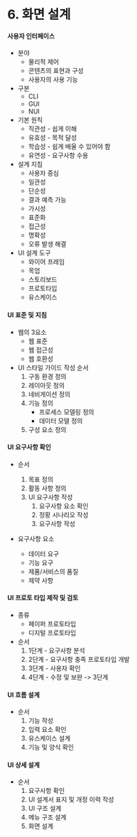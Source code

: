 # 6. 화면 설계

#### 사용자 인터페이스

* 분야
  * 물리적 제어
  * 콘텐츠의 표현과 구성
  * 사용자의 사용 기능
* 구분
  * CLI
  * GUI
  * NUI
* 기본 원칙
  * 직관성 - 쉽게 이해
  * 유효성 - 목적 달성
  * 학습성 - 쉽게 배울 수 있어야 함
  * 유연성 - 요구사항 수용
* 설계 지침
  * 사용자 중심
  * 일관성
  * 단순성
  * 결과 예측 가능
  * 가시성
  * 표준화
  * 접근성
  * 명확성
  * 오류 발생 해결
* UI 설계 도구
  * 와이어 프레임
  * 목업
  * 스토리보드
  * 프로토타입
  * 유스케이스



#### UI 표준 및 지침

* 웹의 3요소
  * 웹 표준
  * 웹 접근성
  * 웹 호환성
* UI 스타일 가이드 작성 순서
  1. 구동 환경 정의
  2. 레이아웃 정의
  3. 네비게이션 정의
  4. 기능 정의
     * 프로세스 모델링 정의
     * 데이터 모델 정의
  5. 구성 요소 정의



#### UI 요구사항 확인

* 순서
  1. 목표 정의
  2. 활동 사항 정의
  3. UI 요구사항 작성
     1. 요구사항 요소 확인
     2. 정황 시나리오 작성
     3. 요구사항 작성

* 요구사항 요소
  * 데이터 요구
  * 기능 요구
  * 제품/서비스의 품질
  * 제약 사항

#### UI 프로토 타입 제작 및 검토

* 종류
  * 페이퍼 프로토타입
  * 디지털 프로토타입
* 순서
  1. 1단계 - 요구사항 분석
  2. 2단계 - 요구사항 충족 프로토타입 개발
  3. 3단계 - 사용자 확인
  4. 4단계 - 수정 및 보완 -> 3단계



#### UI 흐름 설계

* 순서
  1. 기능 작성
  2. 입력 요소 확인
  3. 유스케이스 설계
  4. 기능 및 양식 확인



#### UI 상세 설계

* 순서
  1. 요구사항 확인
  2. UI 설계서 표지 및 개정 이력 작성
  3. UI 구조 설계
  4. 메뉴 구조 설계
  5. 화면 설계









































